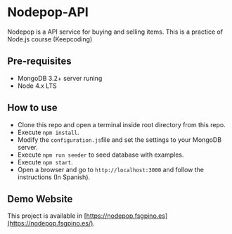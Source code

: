 # Nodepop-API

Nodepop is a API service for buying and selling items. This is a practice of Node.js course (Keepcoding)

## Pre-requisites

* MongoDB 3.2+ server runing
* Node 4.x LTS

## How to use

* Clone this repo and open a terminal inside root directory from this repo.
* Execute `npm install`.
* Modify the `configuration.js`file and set the settings to your MongoDB server.
* Execute `npm run seeder` to seed database with examples.
* Execute `npm start`.
* Open a browser and go to `http://localhost:3000` and follow the instructions (In Spanish).


## Demo Website

This project is available in [https://nodepop.fsgpino.es](https://nodepop.fsgpino.es/).
